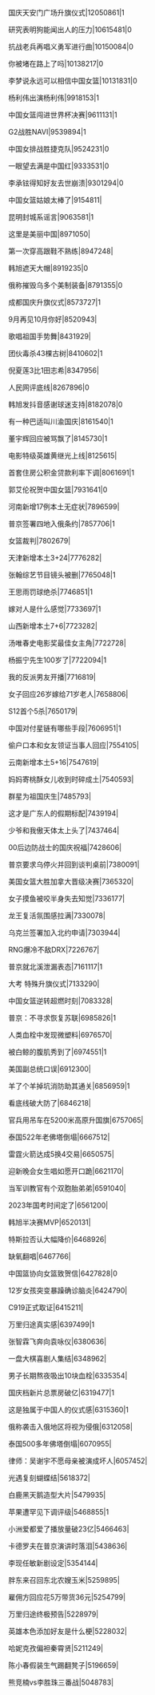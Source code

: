 国庆天安门广场升旗仪式|12050861|1

研究表明狗能闻出人的压力|10615481|0

抗战老兵再唱义勇军进行曲|10150084|0

你被堵在路上了吗|10138217|0

李梦说永远可以相信中国女篮|10131831|0

杨利伟出演杨利伟|9918153|1

中国女篮闯进世界杯决赛|9611131|1

G2战胜NAVI|9539894|1

中国女排战胜捷克队|9524231|0

一眼望去满是中国红|9333531|0

李承铉得知好友去世崩溃|9301294|0

中国女篮姑娘太棒了|9154811|

昆明封城系谣言|9063581|1

这里是美丽中国|8971050|

第一次穿高跟鞋不熟练|8947248|

韩旭遮天大帽|8919235|0

俄称摧毁乌多个美制装备|8791355|0

成都国庆升旗仪式|8573727|1

9月再见10月你好|8520943|

歌唱祖国手势舞|8431929|

团伙毒杀43棵古树|8410602|1

倪夏莲3比1田志希|8347956|

人民网评底线|8267896|0

韩旭发抖音感谢球迷支持|8182078|0

有一种巴适叫川渝国庆|8161540|1

董宇辉回应被骂飘了|8145730|1

电影特级英雄黄继光上线|8125615|

首套住房公积金贷款利率下调|8061691|1

郭艾伦祝贺中国女篮|7931641|0

河南新增17例本土无症状|7896599|

普京签署四地入俄条约|7857706|1

女篮裁判|7802679|

天津新增本土3+24|7776282|

张翰综艺节目镜头被删|7765048|1

王思雨罚球绝杀|7746851|1

嫁对人是什么感觉|7733697|1

山西新增本土7+6|7723282|

汤唯春史电影奖最佳女主角|7722728|

杨振宁先生100岁了|7722094|1

我的反派男友开播|7716819|

女子回应26岁嫁给71岁老人|7658806|

S12首个5杀|7650179|

中国对付星链有哪些手段|7606951|1

偷户口本和女友领证当事人回应|7554105|

云南新增本土5+16|7547619|

妈妈寄桃酥女儿收到时碎成土|7540593|

群星为祖国庆生|7485793|

这才是广东人的假期标配|7439194|

少爷和我傲天体太上头了|7437464|

00后边防战士的国庆祝福|7428606|

普京要求乌停火并回到谈判桌前|7380091|

美国女篮大胜加拿大晋级决赛|7365320|

女子摸鱼被咬半身失去知觉|7336177|

龙王复活氛围感拉满|7330078|

乌克兰签署加入北约申请|7303944|

RNG爆冷不敌DRX|7226767|

普京就北溪泄漏表态|7161117|1

大考 特殊升旗仪式|7133290|

中国女篮逆转超燃时刻|7083328|

普京：不寻求恢复苏联|6985826|1

人类血栓中发现微塑料|6976570|

被白鲸的腹肌秀到了|6974551|1

美国副总统口误|6912300|

羊了个羊掉坑消防助其通关|6856959|1

看底线破大防了|6846218|

官兵用吊车在5200米高原升国旗|6757065|

泰国522年老佛塔倒塌|6667512|

雷霆火箭达成5换4交易|6650575|

迎新晚会女生唱如愿开口跪|6621170|

当军训教官有个双胞胎弟弟|6591040|

2023年国考时间定了|6561200|

韩旭半决赛MVP|6520131|

特斯拉否认大幅降价|6468926|

缺氧翻唱|6467766|

中国篮协向女篮致贺信|6427828|0

12岁女孩突变暴躁确诊脑炎|6424790|

C919正式取证|6415211|

万里归途真实感|6397499|1

张智霖飞奔向袁咏仪|6380636|

一盘大棋喜剧人集结|6348962|

男子长期熬夜吸出10块血栓|6335354|

国庆档新片总票房破亿|6319477|1

这是独属于中国人的仪式感|6315360|1

俄称袭击入俄地区将视为侵俄|6312058|

泰国500多年佛塔倒塌|6070955|

律师：吴谢宇不愿母亲被演成坏人|6057452|

光遇复刻蝴蝶结|5618372|

白鹿黑天鹅造型大片|5479935|

苹果遭罕见下调评级|5468855|1

小洲爱都爱了播放量破23亿|5466463|

卡德罗夫在普京演讲时落泪|5438636|

李现任敏新剧设定|5354144|

胖东来召回东北农嫂玉米|5259895|

雇佣方回应花5万带货36元|5254799|

万里归途终极预告|5228979|

英雄本色添加好友是什么梗|5228032|

哈妮克孜偏袒秦霄贤|5211249|

陈小春假装生气踢翻凳子|5196659|

熊竞楠vs李胜珠三番战|5048783|

